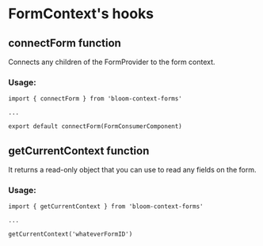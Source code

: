# FormContext's hooks

## connectForm function
Connects any children of the FormProvider to the form context.

### Usage:
```
import { connectForm } from 'bloom-context-forms'

...

export default connectForm(FormConsumerComponent)
```

## getCurrentContext function
It returns a read-only object that you can use to read any fields on the form.

### Usage:
```
import { getCurrentContext } from 'bloom-context-forms'

...

getCurrentContext('whateverFormID')
```

